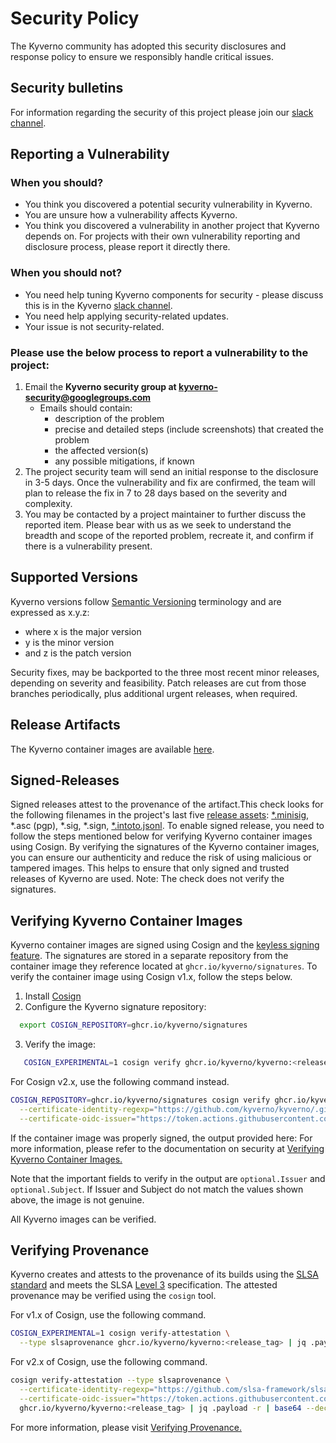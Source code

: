 # Security Policy
The Kyverno community has adopted this security disclosures and response policy to ensure we responsibly handle critical issues.

## Security bulletins
For information regarding the security of this project please join our [slack channel](https://slack.k8s.io/#kyverno).

## Reporting a Vulnerability
### When you should?
- You think you discovered a potential security vulnerability in Kyverno.
- You are unsure how a vulnerability affects Kyverno.
- You think you discovered a vulnerability in another project that Kyverno depends on. For projects with their own vulnerability reporting and disclosure process, please report it directly there.

### When you should not?
- You need help tuning Kyverno components for security - please discuss this is in the Kyverno [slack channel](https://slack.k8s.io/#kyverno).
- You need help applying security-related updates.
- Your issue is not security-related.

### Please use the below process to report a vulnerability to the project:
1. Email the **Kyverno security group at kyverno-security@googlegroups.com**
    * Emails should contain:
        * description of the problem
        * precise and detailed steps (include screenshots) that created the problem
        * the affected version(s)
        * any possible mitigations, if known
2. The project security team will send an initial response to the disclosure in 3-5 days. Once the vulnerability and fix are confirmed, the team will plan to release the fix in 7 to 28 days based on the severity and complexity.
3. You may be contacted by a project maintainer to further discuss the reported item. Please bear with us as we seek to understand the breadth and scope of the reported problem, recreate it, and confirm if there is a vulnerability present.

## Supported Versions
Kyverno versions follow [Semantic Versioning](https://semver.org/) terminology and are expressed as x.y.z:
- where x is the major version
- y is the minor version
- and z is the patch version

Security fixes, may be backported to the three most recent minor releases, depending on severity and feasibility. Patch releases are cut from those branches periodically, plus additional urgent releases, when required.

## Release Artifacts
The Kyverno container images are available [here](https://github.com/orgs/kyverno/packages).

## Signed-Releases
Signed releases attest to the provenance of the artifact.This check looks for the following filenames in the project's last five [release assets](https://docs.github.com/en/repositories/releasing-projects-on-github/about-releases): [*.minisig](https://github.com/jedisct1/minisign), *.asc (pgp), *.sig, *.sign, [*.intoto.jsonl](https://slsa.dev/).
To enable signed release, you need to follow the steps mentioned below for verifying Kyverno container images using Cosign. By verifying the signatures of the Kyverno container images, you can ensure our authenticity and reduce the risk of using malicious or tampered images. This helps to ensure that only signed and trusted releases of Kyverno are used.
Note: The check does not verify the signatures.

## Verifying Kyverno Container Images
Kyverno container images are signed using Cosign and the [keyless signing feature](https://docs.sigstore.dev/cosign/verify/). The signatures are stored in a separate repository from the container image they reference located at ```ghcr.io/kyverno/signatures```. To verify the container image using Cosign v1.x, follow the steps below.

1. Install [Cosign](https://github.com/sigstore/cosign#installation)
2. Configure the Kyverno signature repository:

```bash
  export COSIGN_REPOSITORY=ghcr.io/kyverno/signatures
```

3. Verify the image:
```bash
   COSIGN_EXPERIMENTAL=1 cosign verify ghcr.io/kyverno/kyverno:<release_tag> | jq
```
For Cosign v2.x, use the following command instead.

```bash
COSIGN_REPOSITORY=ghcr.io/kyverno/signatures cosign verify ghcr.io/kyverno/kyverno:<release_tag> \
  --certificate-identity-regexp="https://github.com/kyverno/kyverno/.github/workflows/release.yaml@refs/tags/*" \
  --certificate-oidc-issuer="https://token.actions.githubusercontent.com" | jq
```

If the container image was properly signed, the output provided here:
For more information, please refer to the documentation on security at [Verifying Kyverno Container Images.](https://kyverno.io/docs/security/#verifying-kyverno-container-images)

Note that the important fields to verify in the output are ```optional.Issuer``` and ```optional.Subject```. If Issuer and Subject do not match the values shown above, the image is not genuine.

All Kyverno images can be verified.

## Verifying Provenance 
Kyverno creates and attests to the provenance of its builds using the [SLSA standard](https://slsa.dev/provenance/v0.2) and meets the SLSA [Level 3](https://slsa.dev/spec/v0.1/levels) specification. The attested provenance may be verified using the ```cosign``` tool.

For v1.x of Cosign, use the following command.

```bash
COSIGN_EXPERIMENTAL=1 cosign verify-attestation \
  --type slsaprovenance ghcr.io/kyverno/kyverno:<release_tag> | jq .payload -r | base64 --decode | jq
```

For v2.x of Cosign, use the following command.

```bash
cosign verify-attestation --type slsaprovenance \
  --certificate-identity-regexp="https://github.com/slsa-framework/slsa-github-generator/.github/workflows/generator_container_slsa3.yml@refs/tags/*" \
  --certificate-oidc-issuer="https://token.actions.githubusercontent.com" \
  ghcr.io/kyverno/kyverno:<release_tag> | jq .payload -r | base64 --decode | jq
```

For more information, please visit [Verifying Provenance.](https://kyverno.io/docs/security/#verifying-provenance)